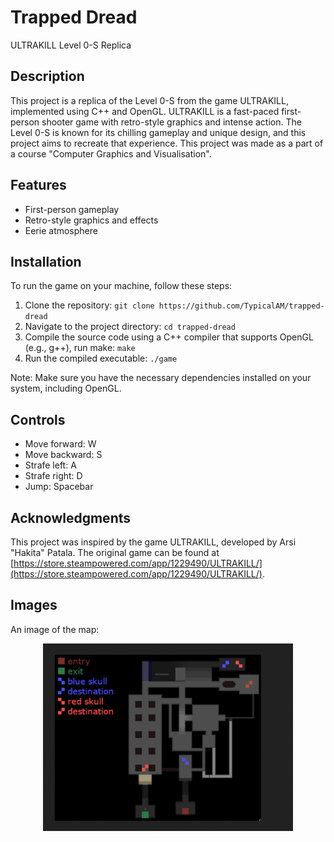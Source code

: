 # Trapped Dread

ULTRAKILL Level 0-S Replica

## Description

This project is a replica of the Level 0-S from the game ULTRAKILL, implemented using C++ and OpenGL. ULTRAKILL is a fast-paced first-person shooter game with retro-style graphics and intense action. The Level 0-S is known for its chilling gameplay and unique design, and this project aims to recreate that experience. This project was made as a part of a course "Computer Graphics and Visualisation".

## Features

- First-person gameplay
- Retro-style graphics and effects
- Eerie atmosphere

## Installation

To run the game on your machine, follow these steps:

1. Clone the repository: `git clone https://github.com/TypicalAM/trapped-dread`
2. Navigate to the project directory: `cd trapped-dread`
3. Compile the source code using a C++ compiler that supports OpenGL (e.g., g++), run make: `make`
4. Run the compiled executable: `./game`

Note: Make sure you have the necessary dependencies installed on your system, including OpenGL.

## Controls

- Move forward: W
- Move backward: S
- Strafe left: A
- Strafe right: D
- Jump: Spacebar

## Acknowledgments

This project was inspired by the game ULTRAKILL, developed by Arsi "Hakita" Patala. The original game can be found at [https://store.steampowered.com/app/1229490/ULTRAKILL/](https://store.steampowered.com/app/1229490/ULTRAKILL/).

## Images

An image of the map:

<p align="center">
    <a href="#">
        <img width="400" src="assets/repo/image.png" />
    </a>
</p>

